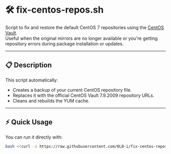 # 🛠️ fix-centos-repos.sh

Script to fix and restore the default CentOS 7 repositories using the [CentOS Vault](https://vault.centos.org/).  
Useful when the original mirrors are no longer available or you're getting repository errors during package installation or updates.

---

## 📋 Description

This script automatically:
- Creates a backup of your current CentOS repository file.
- Replaces it with the official CentOS Vault 7.9.2009 repository URLs.
- Cleans and rebuilds the YUM cache.

---

## ⚡ Quick Usage

You can run it directly with:

```bash
bash <(curl -s https://raw.githubusercontent.com/0LB-i/fix-centos-repos/main/fix-centos-repos.sh)

